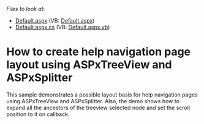 <!-- default file list -->
*Files to look at*:

* [Default.aspx](./CS/WebSite/Default.aspx) (VB: [Default.aspx](./VB/WebSite/Default.aspx))
* [Default.aspx.cs](./CS/WebSite/Default.aspx.cs) (VB: [Default.aspx.vb](./VB/WebSite/Default.aspx.vb))
<!-- default file list end -->
# How to create help navigation page layout using ASPxTreeView and ASPxSplitter


<p>This sample  demonstrates a  possible layout basis for help navigation pages using ASPxTreeView and ASPxSplitter.  Also, the demo shows how to expand all the ancestors of the treeview selected node and set the scroll position to it on callback.</p>

<br/>


